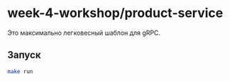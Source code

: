 # week-4-workshop/product-service

Это максимально легковесный шаблон для gRPC.

## Запуск

```sh
make run
```
